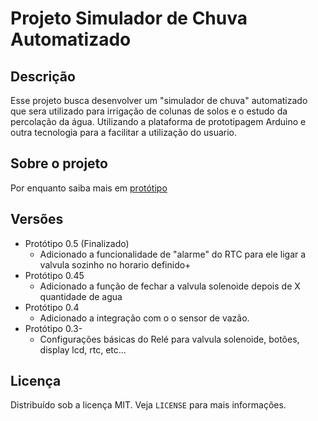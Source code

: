# Projeto Simulador de Chuva Automatizado

## Descrição

Esse projeto busca desenvolver um "simulador de chuva" automatizado que sera utilizado para irrigação de colunas de solos e o estudo da percolação da água.
Utilizando a plataforma de prototipagem Arduino e outra tecnologia para a facilitar a utilização do usuario.

## Sobre o projeto

Por enquanto saiba mais em <a href="https://github.com/felipedruzian/projeto-sca-arduino/tree/main/prototype">protótipo</a>

## Versões

+ Protótipo 0.5 (Finalizado)
    + Adicionado a funcionalidade de "alarme" do RTC para ele ligar a valvula sozinho no horario definido+
+ Protótipo 0.45
    + Adicionado a função de fechar a valvula solenoide depois de X quantidade de agua
+ Protótipo 0.4
    + Adicionado a integração com o o sensor de vazão.
+ Protótipo 0.3-
    + Configurações básicas do Relé para valvula solenoide, botões, display lcd, rtc, etc...

## Licença
Distribuído sob a licença MIT. Veja `LICENSE` para mais informações.
